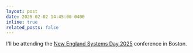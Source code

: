 ```yaml
---
layout: post
date: 2025-02-02 14:45:00-0400
inline: true
related_posts: false
---
```


I'll be attending the [New England Systems Day 2025](https://khoury-srg.github.io/nesd25/) conference in Boston. 